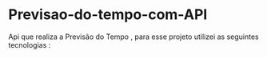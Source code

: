 # Previsao-do-tempo-com-API
Api que realiza a Previsão do Tempo , para esse projeto utilizei as seguintes tecnologias :
